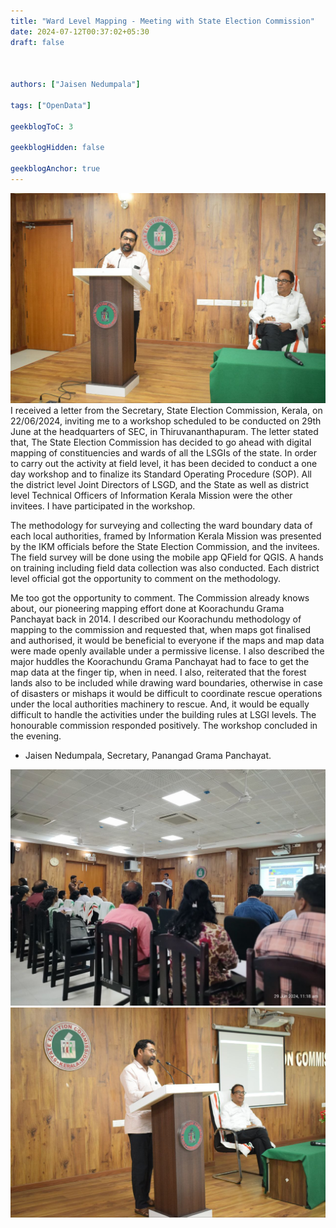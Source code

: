 ```yaml
---
title: "Ward Level Mapping - Meeting with State Election Commission"
date: 2024-07-12T00:37:02+05:30
draft: false



authors: ["Jaisen Nedumpala"]

tags: ["OpenData"]

geekblogToC: 3

geekblogHidden: false

geekblogAnchor: true
---
```


![](./image-2.jpg)
I received a letter from the Secretary, State Election Commission, Kerala, on 22/06/2024, inviting me to a workshop scheduled to be conducted on 29th June at the headquarters of SEC, in Thiruvananthapuram. The letter stated that, The State Election Commission has decided to go ahead with digital mapping of constituencies and wards of all the LSGIs of the state. In order to carry out the activity at field level, it has been decided to conduct a one day workshop and to finalize its Standard Operating Procedure (SOP). All the district level Joint Directors of LSGD, and the State as well as district level Technical Officers of Information Kerala Mission were the other invitees. I have participated in the workshop. 

The methodology for surveying and collecting the ward boundary data of each local authorities, framed by Information Kerala Mission was presented by the IKM officials before the State Election Commission, and the invitees. The field survey will be done using the mobile app QField for QGIS. A hands on training including field data collection was also conducted. Each district level official got the opportunity to comment on the methodology.

Me too got the opportunity to comment. The Commission already knows about, our pioneering mapping effort done at Koorachundu Grama Panchayat back in 2014. I described our Koorachundu methodology of mapping to the commission and requested that, when maps got finalised and authorised, it would be beneficial to everyone if the maps and map data were made openly available under a permissive license. I also described the major huddles the Koorachundu Grama Panchayat had to face to get the map data at the finger tip, when in need. I also, reiterated that the forest lands also to be included while drawing ward boundaries, otherwise in case of disasters or mishaps it would be difficult to coordinate rescue operations under the local authorities machinery to rescue. And,  it would be equally difficult to handle the activities under the building rules at LSGI levels. The honourable commission responded positively. The workshop concluded in the evening.

- Jaisen Nedumpala, 
Secretary, Panangad Grama Panchayat.

![](./image-1.jpg)
![](./image-3.jpg)